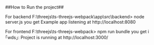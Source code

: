 ##How to Run the project##

For backend
F:\threejs\ts-threejs-webpack\app\src\backend> node server.js
you get
Example app listening at http://localhost:8080

For frontend
F:\threejs\ts-threejs-webpack> npm run bundle
you get 
i ｢wds｣: Project is running at http://localhost:3000/

